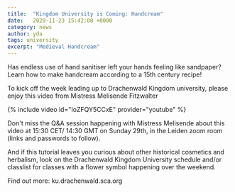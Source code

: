 ```yaml
---
title:  "Kingdom University is Coming: Handcream"
date:   2020-11-23 15:42:00 +0000
category: news
author: yda
tags: university
excerpt: "Medieval Handcream"
---
```

Has endless use of hand sanitiser left your hands feeling like sandpaper? Learn how to make handcream according to a 15th century recipe!

To kick off the week leading up to Drachenwald Kingdom university, please enjoy this video from Mistress Melisende Fitzwalter

{% include video id="IoZFQY5CCxE" provider="youtube" %}

Don't miss the Q&A session happening with Mistress Melisende about this video at 15:30 CET/ 14:30 GMT on Sunday 29th, in the Leiden zoom room (links and passwords to follow).

And if this tutorial leaves you curious about other historical cosmetics and herbalism, look on the Drachenwald Kingdom University schedule and/or classlist for classes with a flower symbol happening over the weekend.

Find out more: ku.drachenwald.sca.org
 